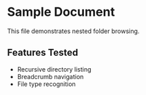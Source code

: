 # Sample Document

This file demonstrates nested folder browsing.

## Features Tested
- Recursive directory listing
- Breadcrumb navigation
- File type recognition
